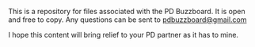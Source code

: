This is a repository for files associated with the PD Buzzboard.  It is open and free to copy.  Any questions can be sent to pdbuzzboard@gmail.com

I hope this content will bring relief to your PD partner as it has to mine.
